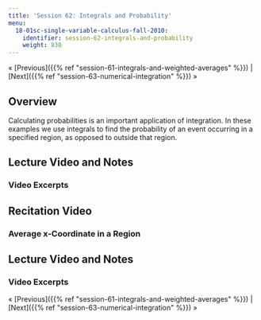 ```yaml
---
title: 'Session 62: Integrals and Probability'
menu:
  18-01sc-single-variable-calculus-fall-2010:
    identifier: session-62-integrals-and-probability
    weight: 830
---
```

« [Previous]({{% ref "session-61-integrals-and-weighted-averages" %}}) | [Next]({{% ref "session-63-numerical-integration" %}}) »

Overview
--------

Calculating probabilities is an important application of integration. In these examples we use integrals to find the probability of an event occurring in a specified region, as opposed to outside that region.

Lecture Video and Notes
-----------------------

### Video Excerpts

Recitation Video
----------------

### Average x-Coordinate in a Region

Lecture Video and Notes
-----------------------

### Video Excerpts

« [Previous]({{% ref "session-61-integrals-and-weighted-averages" %}}) | [Next]({{% ref "session-63-numerical-integration" %}}) »